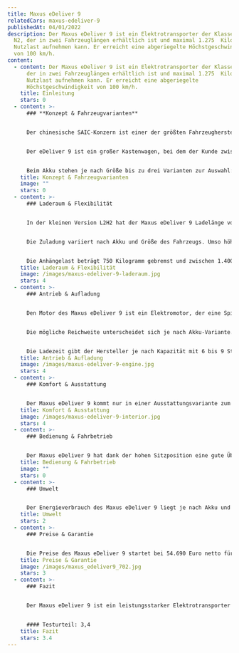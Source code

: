 ```yaml
---
title: Maxus eDeliver 9
relatedCars: maxus-edeliver-9
publishedAt: 04/01/2022
description: Der Maxus eDeliver 9 ist ein Elektrotransporter der Klasse N1 sowie
  N2, der in zwei Fahrzeuglängen erhältlich ist und maximal 1.275  Kilogramm
  Nutzlast aufnehmen kann. Er erreicht eine abgeriegelte Höchstgeschwindigkeit
  von 100 km/h.
content:
  - content: Der Maxus eDeliver 9 ist ein Elektrotransporter der Klasse N1 sowie N2,
      der in zwei Fahrzeuglängen erhältlich ist und maximal 1.275  Kilogramm
      Nutzlast aufnehmen kann. Er erreicht eine abgeriegelte
      Höchstgeschwindigkeit von 100 km/h.
    title: Einleitung
    stars: 0
  - content: >-
      ### **Konzept & Fahrzeugvarianten**


      Der chinesische SAIC-Konzern ist einer der größten Fahrzeughersteller der Welt mit verschiedenen Marken, unter anderem MG Rover. Eine weitere Marke ist Maxus, die besonders für SUVs und Nutzfahrzeuge bekannt ist. Im Bereich der Elektrotransporter hat Maxus neben dem großen EV 80 und dem eDeliver 3 auch den großen eDeliver 9 im Angebot. 


      Der eDeliver 9 ist ein großer Kastenwagen, bei dem der Kunde zwischen verschiedenen Fahrzeugmaßen wählen kann. Der Maxus eDeliver 9 ist in zwei Längen erhältlich: Der L2 hat eine Länge von 5,55 Meter, während die Langversion L3 ganze 5,94 Meter misst. Zudem ist das Fahrzeug in zwei Höhen verfügbar: als H2 mit 2,53 Meter Fahrzeughöhe sowie als H3 mit nochmal rund 20 Zentimeter mehr. 


      Beim Akku stehen je nach Größe bis zu drei Varianten zur Auswahl: mit 52, 72 sowie 89 kWh Kapazität. Dadurch variiert die Reichweite des Fahrzeugs natürlich je nach Akku-Version.
    title: Konzept & Fahrzeugvarianten
    image: ""
    stars: 0
  - content: >-
      ### Laderaum & Flexibilität


      In der kleinen Version L2H2 hat der Maxus eDeliver 9 Ladelänge von 3,02 Meter. Mit einer Breite von maximal 1,80 Meter und einer Ladehöhe von 1,79 Meter steht so bereits ein Ladevolumen von stattlichen 9.700 Liter zur Verfügung. In der längeren Version ist der Laderaum 3,41 Meter lang, während in der Hochdach-Version die Höhe des Laderaums auf 2,02 Meter steigt. So steht bei der größten Version L3H3 ein Ladevolumen von 12.500 Liter zur Verfügung. Die Beladung kann über zwei hintere Flügeltüren sowie eine seitliche Schiebetür mit einer Breite von 1,27 Meter erledigt werden.


      Die Zuladung variiert nach Akku und Größe des Fahrzeugs. Umso höher die Akku-Kapazität, umso geringer die Nutzlast. Die niedrigste Nutzlast von 725 Kilogramm hat so die L3H3-Version mit 89 kWh Akku-Kapazität. Am meisten zuladen kann der Maxus eDeliver 9 als L2H2 mit dem kleinsen 52 kWh-Akku. Hier sind 1,125 Kilogramm Nutzlast möglich. Außerdem ist eine Version der Fahrzeugklasse N2 verfügbar, welche 1.275 Kilogramm Gewicht aufnehmen kann, aber nicht mit einem PKW-Führerschein gefahren werden kann.


      Die Anhängelast beträgt 750 Kilogramm gebremst und zwischen 1.400 und 1.500 Kilogramm mit einem ungebremsten Hänger.
    title: Laderaum & Flexibilität
    image: /images/maxus-edeliver-9-laderaum.jpg
    stars: 4
  - content: >-
      ### Antrieb & Aufladung


      Den Motor des Maxus eDeliver 9 ist ein Elektromotor, der eine Spitzenleistung von 150 kW und eine Dauerleistung von 70 kW leistet. Das Drehmoment liegt bei kräftigen 310 Nm. Damit erreicht der E-Transporter eine Höchstgeschwindigkeit von 100 km/h, die elektronisch abgeregelt ist, um die Reichweite nicht zu sehr einzuschränken. Die N2-Version kann nur 90 km/h schnell fahren.


      Die mögliche Reichweite unterscheidet sich je nach Akku-Variante. Kombiniert liegen die WLTP-Reichweiten laut Maxus zwischen 165 Kilometer (L3H3 mit 52 kWh-Akku) und ganzen 296 Kilometer als L3H2 mit großem 89 kWh-Batterie.


      Die Ladezeit gibt der Hersteller je nach Kapazität mit 6 bis 9 Stunden an einer 11 kW-Wallbox an. An einer Schnellladesäule mit Gleichstrom können die Elektrotransporter in ungefähr 36 bis 45 Minuten von 20 auf 80% Ladekapazität gebracht werden.
    title: Antrieb & Aufladung
    image: /images/maxus-edeliver-9-engine.jpg
    stars: 4
  - content: >-
      ### Komfort & Ausstattung


      Der Maxus eDeliver 9 kommt nur in einer Ausstattungsvariante zum Kunden. Diese ist allerdings sehr umfangreich und beinhaltet bereits Einparkhilfen vorn wie hinten, eine Klimaanlage sowie einen 10-Zoll-Touchscreen mit Rückfahrkamera. Auch mehrere Airbags, ein Spurwechselassistent sowie eine Berganfahrhilfe sind serienmäßig mit dabei. Optional ist neben einer Metallic-Lackierung noch das Plus-Paket erhältlich, zu dem u.a. eine Sitzheizung, ein Notbremsassistent sowie Digitalradio DAB+ gehören.
    title: Komfort & Ausstattung
    image: /images/maxus-edeliver-9-interior.jpg
    stars: 4
  - content: >-
      ### Bedienung & Fahrbetrieb


      Der Maxus eDeliver 9 hat dank der hohen Sitzposition eine gute Übersicht. Zwar ist wie bei den meisten Kastenwagen durch die fehlenden Heckfenster die Übersicht eingeschränkt, die serienmäßige Rückfahrkamera hilft hier allerdings immens. Auch der große Touchscreen mit Smartphone-Anbindung hilft im täglichen Arbeitseinsatz. Ein Flottenmanagement-System wird derzeit nicht angeboten.
    title: Bedienung & Fahrbetrieb
    image: ""
    stars: 0
  - content: >-
      ### Umwelt


      Der Energieverbrauch des Maxus eDeliver 9 liegt je nach Akku und Größe zwischen 30,2 kWh (L2H2 mit kleinem Akku) und 33,2 kWh (große N2-Version). Bei einem Strompreis von 30 Cent pro kWh entstehen so Energiekosten von rund 9 bis 10 Euro auf 100 Kilometer. Eine Solaranlage für eine erweiterte Reichweite wird nicht angeboten.
    title: Umwelt
    stars: 2
  - content: >-
      ### Preise & Garantie


      Die Preise des Maxus eDeliver 9 startet bei 54.690 Euro netto für L2H2-Version mit kleinem Akku, das Topmodell L3H3 60.990 Euro. Für die größeren Akkus muss dann jeweils 8.000 Euro (72 kWh) bzw. 15.000 Euro (89 kWh) netto draufgezahlt werden. Für ein Fahrzeug dieser Größe und Leistungsfähigkeit sicher kein Schnäppchen, aber zumindest angemessen. Außerdem ist die Herstellergarantie auf das Fahrzeug mit 5 Jahren bzw. 100.000 Kilometer sehr großzügig. Auf den Lithium-Ionen-Akku gibt es sogar 8 Jahre bzw. 160.000 Kilometer Garantie.
    title: Preise & Garantie
    image: /images/maxus_edeliver9_702.jpg
    stars: 3
  - content: >-
      ### Fazit


      Der Maxus eDeliver 9 ist ein leistungsstarker Elektrotransporter mit bis zu 12,5 m³ Stauraum und mehr als einer Tonne Nutzlast. Dank verschiedener Akkuvarianten und Fahrzeuggrößen kann das Fahrzeug zudem auf die Anforderungen des Unternehmens abgestimmt werden. Die recht umfangreiche Ausstattung sorgt zudem für komfortables Fahren. 


      #### Testurteil: 3,4
    title: Fazit
    stars: 3.4
---
```

